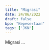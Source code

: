 ```yaml
---
title: "Migrasi"
date: 24/06/2022
draft: false
bpo: "Kepesertaan"
tags: ['JKN']
---
```


Migrasi ...
